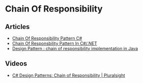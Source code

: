 # Chain Of Responsibility

## Articles
- [Chain Of Responsibility Pattern C#](https://codewithshadman.com/chain-of-responsibility-pattern-csharp/)
- [Chain Of Responsbility Pattern In C#/.NET](https://dotnetcoretutorials.com/2020/04/19/chain-of-responsbility-pattern-in-c-net-core/)
- [Design Pattern : chain of responsibility implementation in Java](http://myjavaadventures.com/blog/2015/12/25/design-pattern-implementing-a-chain-of-responsibility-in-java/)

## Videos
- [C# Design Patterns: Chain of Responsibility | Pluralsight](https://www.pluralsight.com/courses/c-sharp-design-patterns-chain-responsibility)